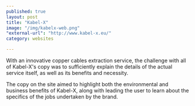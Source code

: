 ```yaml
---
published: true
layout: post
title: "Kabel-X"
image: "/img/kabelx-web.png"
"external-url": "http://www.kabel-x.eu/"
category: websites

---
```


With an innovative copper cables extraction service, the challenge with all of Kabel-X's copy was to sufficiently explain the details of the actual service itself, as well as its benefits and necessity. 

The copy on the site aimed to highlight both the environmental and business benefits of Kabel-X, along with leading the user to learn about the specifics of the jobs undertaken by the brand.
